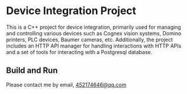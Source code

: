 # Device Integration Project

This is a C++ project for device integration, primarily used for managing and controlling various devices such as Cognex vision systems, Domino printers, PLC devices, Baumer cameras, etc. Additionally, the project includes an HTTP API manager for handling interactions with HTTP APIs and a set of tools for interacting with a Postgresql database.

## Build and Run

Please contact me by email, 452174646@qq.com